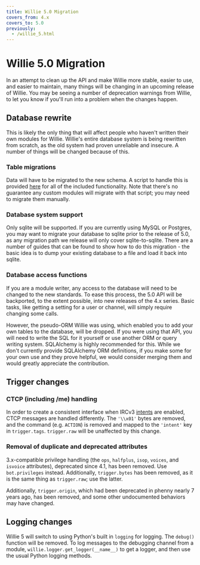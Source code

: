 ```yaml
---
title: Willie 5.0 Migration
covers_from: 4.x
covers_to: 5.0
previously:
  - /willie_5.html
---
```


# Willie 5.0 Migration

In an attempt to clean up the API and make Willie more stable, easier to use,
and easier to maintain, many things will be changing in an upcoming release of
Willie. You may be seeing a number of deprecation warnings from Willie, to let
you know if you'll run into a problem when the changes happen.

## Database rewrite

This is likely the only thing that will affect people who haven't written their
own modules for Willie. Willie's entire database system is being rewritten from
scratch, as the old system had proven unreliable and insecure. A number of
things will be changed because of this.

### Table migrations

Data will have to be migrated to the new schema. A script to handle this is
provided [here][db_script] for all of the included functionality. Note that
there's no guarantee any custom modules will migrate with that script; you may
need to migrate them manually.

[db_script]: https://github.com/sopel-irc/sopel/blob/master/contrib/update_db.py

### Database system support

Only sqlite will be supported. If you are currently using MySQL or Postgres,
you may want to migrate your database to sqlite prior to the release of 5.0, as
any migration path we release will only cover sqlite-to-sqlite. There are a
number of guides that can be found to show how to do this migration - the basic
idea is to dump your existing database to a file and load it back into sqlite.

### Database access functions

If you are a module writer, any access to the database will need to be changed
to the new standards. To ease this process, the 5.0 API will be backported, to
the extent possible, into new releases of the 4.x series. Basic tasks, like
getting a setting for a user or channel, will simply require changing some
calls.

However, the pseudo-ORM Willie was using, which enabled you to add your own
tables to the database, will be dropped. If you were using that API, you will
need to write the SQL for it yourself or use another ORM or query writing
system. SQLAlchemy is highly recommended for this. While we don't currently
provide SQLAlchemy ORM definitions, if you make some for your own use and they
prove helpful, we would consider merging them and would greatly appreciate the
contribution.

## Trigger changes

### CTCP (including /me) handling

In order to create a consistent interface when IRCv3 [intents][intents] are
enabled, CTCP messages are handled differently. The `'\\x01'` bytes are
removed, and the command (e.g. `ACTION`) is removed and mapped to the `'intent'` key in
`trigger.tags`. `trigger.raw` will be unaffected by this change.

### Removal of duplicate and deprecated attributes

3.x-compatible privilege handling (the `ops`, `halfplus`, `isop`, `voices`, and
`isvoice` attributes), deprecated since 4.1, has been removed. Use
`bot.privileges` instead. Additionally, `trigger.bytes` has been removed, as it
is the same thing as `trigger.raw`; use the latter.

Additionally, `trigger.origin`, which had been deprecated in phenny nearly 7
years ago, has been removed, and some other undocumented behaviors may have
changed.

[intents]: http://ircv3.atheme.org/specification/message-intents-3.2

## Logging changes

Willie 5 will switch to using Python's built in `logging` for logging. The
`debug()` function will be removed. To log messages to the debugging channel
from a module, `willie.logger.get_logger(__name__)` to get a logger, and then
use the usual Python logging methods.

